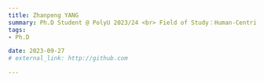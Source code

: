```yaml
---
title: Zhanpeng YANG  
summary: Ph.D Student @ PolyU 2023/24 <br> Field of Study：Human-Centric Manufacturing <br> B.E. (Jinan University)，M.Sc. (The University of Hong Kong)
tags:
- Ph.D

date: 2023-09-27
# external_link: http://github.com

---
```

